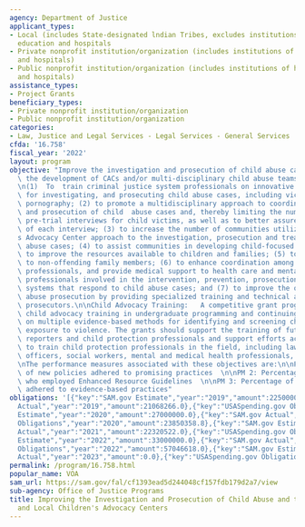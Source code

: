 ```yaml
---
agency: Department of Justice
applicant_types:
- Local (includes State-designated lndian Tribes, excludes institutions of higher
  education and hospitals
- Private nonprofit institution/organization (includes institutions of higher education
  and hospitals)
- Public nonprofit institution/organization (includes institutions of higher education
  and hospitals)
assistance_types:
- Project Grants
beneficiary_types:
- Private nonprofit institution/organization
- Public nonprofit institution/organization
categories:
- Law, Justice and Legal Services - Legal Services - General Services
cfda: '16.758'
fiscal_year: '2022'
layout: program
objective: "Improve the investigation and prosecution of child abuse cases and support\
  \ the development of CACs and/or multi-disciplinary child abuse teams in local communities.\n\
  \n(1)  To  train criminal justice system professionals on innovative techniques\
  \ for investigating, and prosecuting child abuse cases, including victims of child\
  \ pornography; (2) to promote a multidisciplinary approach to coordinating the investigations\
  \ and prosecution of child  abuse cases and, thereby limiting the number of necessary\
  \ pre-trial interviews for child victims, as well as to better assure the accuracy\
  \ of each interview; (3) to increase the number of communities utilizing a Children\u2019\
  s Advocacy Center approach to the investigation, prosecution and treatment of child\
  \ abuse cases; (4) to assist communities in developing child-focused programs designed\
  \ to improve the resources available to children and families; (5) to provide support\
  \ to non-offending family members; (6) to enhance coordination among community agencies,\
  \ professionals, and provide medical support to health care and mental health care\
  \ professionals involved in the intervention, prevention, prosecution, and investigation\
  \ systems that respond to child abuse cases; and (7) to improve the quality of child\
  \ abuse prosecution by providing specialized training and technical assistance to\
  \ prosecutors.\n\nChild Advocacy Training:   A competitive grant program to support\
  \ child advocacy training in undergraduate programming and continuing education\
  \ on multiple evidence-based methods for identifying and screening children for\
  \ exposure to violence. The grants should support the training of future mandated\
  \ reporters and child protection professionals and support efforts across the country\
  \ to train child protection professionals in the field, including law enforcement\
  \ officers, social workers, mental and medical health professionals, and prosecutors.\n\
  \nThe performance measures associated with these objectives are:\n\nPM 1: Percentage\
  \ of new policies adhered to promising practices  \n\nPM 2: Percentage of organizations\
  \ who employed Enhanced Resource Guidelines  \n\nPM 3: Percentage of new policies\
  \ adhered to evidence-based practices"
obligations: '[{"key":"SAM.gov Estimate","year":"2019","amount":22500000.0},{"key":"SAM.gov
  Actual","year":"2019","amount":21068266.0},{"key":"USASpending.gov Obligations","year":"2019","amount":20785750.0},{"key":"SAM.gov
  Estimate","year":"2020","amount":27000000.0},{"key":"SAM.gov Actual","year":"2020","amount":24565604.0},{"key":"USASpending.gov
  Obligations","year":"2020","amount":23850358.8},{"key":"SAM.gov Estimate","year":"2021","amount":30000000.0},{"key":"SAM.gov
  Actual","year":"2021","amount":22320522.0},{"key":"USASpending.gov Obligations","year":"2021","amount":15515745.99},{"key":"SAM.gov
  Estimate","year":"2022","amount":33000000.0},{"key":"SAM.gov Actual","year":"2022","amount":54952358.0},{"key":"USASpending.gov
  Obligations","year":"2022","amount":57046618.0},{"key":"SAM.gov Estimate","year":"2023","amount":41000000.0},{"key":"SAM.gov
  Actual","year":"2023","amount":0.0},{"key":"USASpending.gov Obligations","year":"2023","amount":0.0}]'
permalink: /program/16.758.html
popular_name: VOA
sam_url: https://sam.gov/fal/cf1393ead5d244048cf157fdb179d2a7/view
sub-agency: Office of Justice Programs
title: Improving the Investigation and Prosecution of Child Abuse and the Regional
  and Local Children's Advocacy Centers
---
```

